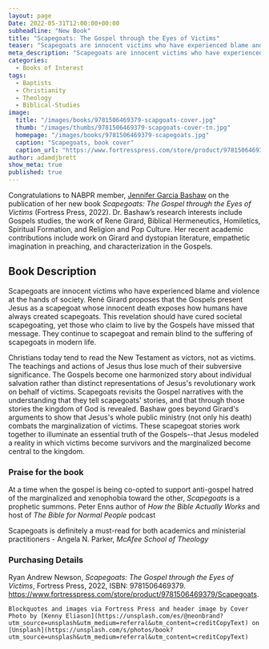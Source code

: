 ```yaml
---
layout: page
Date: 2022-05-31T12:00:00+00:00
subheadline: "New Book"
title: "Scapegoats: The Gospel through the Eyes of Victims"
teaser: "Scapegoats are innocent victims who have experienced blame and violence at the hands of society."
meta_description: "Scapegoats are innocent victims who have experienced blame and violence at the hands of society."
categories:
  - Books of Interest
tags:
  - Baptists
  - Christianity
  - Theology
  - Biblical-Studies
image:
  title: "/images/books/9781506469379-scapgoats-cover.jpg"
  thumb: "/images/thumbs/9781506469379-scapgoats-cover-tn.jpg"
  homepage: "/images/books/9781506469379-scapegoats.jpg"
  caption: "Scapegoats, book cover"
  caption_url: "https://www.fortresspress.com/store/product/9781506469379/Scapegoats"
author: adamdjbrett
show_meta: true
published: true
---
```

Congratulations to NABPR member, [Jennifer Garcia Bashaw](https://directory.campbell.edu/people/jennifer-bashaw/) on the publication of her new book _Scapegoats: The Gospel through the Eyes of Victims_ (Fortress Press, 2022). Dr. Bashaw’s research interests include Gospels studies, the work of Rene Girard, Biblical Hermeneutics, Homiletics, Spiritual Formation, and Religion and Pop Culture. Her recent academic contributions include work on Girard and dystopian literature, empathetic imagination in preaching, and characterization in the Gospels.

## Book Description
Scapegoats are innocent victims who have experienced blame and violence at the hands of society. René Girard proposes that the Gospels present Jesus as a scapegoat whose innocent death exposes how humans have always created scapegoats. This revelation should have cured societal scapegoating, yet those who claim to live by the Gospels have missed that message. They continue to scapegoat and remain blind to the suffering of scapegoats in modern life.

Christians today tend to read the New Testament as victors, not as victims. The teachings and actions of Jesus thus lose much of their subversive significance. The Gospels become one harmonized story about individual salvation rather than distinct representations of Jesus's revolutionary work on behalf of victims. Scapegoats revisits the Gospel narratives with the understanding that they tell scapegoats' stories, and that through those stories the kingdom of God is revealed. Bashaw goes beyond Girard's arguments to show that Jesus's whole public ministry (not only his death) combats the marginalization of victims. These scapegoat stories work together to illuminate an essential truth of the Gospels--that Jesus modeled a reality in which victims become survivors and the marginalized become central to the kingdom.


### Praise for the book
At a time when the gospel is being co-opted to support anti-gospel hatred of the marginalized and xenophobia toward the other, _Scapegoats_ is a prophetic summons. Peter Enns author of _How the Bible Actually Works_ and host of _The Bible for Normal People_ podcast

Scapegoats is definitely a must-read for both academics and ministerial practitioners - Angela N. Parker, _McAfee School of Theology_


### Purchasing Details
Ryan Andrew Newson, _Scapegoats: The Gospel through the Eyes of Victims_, Fortress Press, 2022, ISBN: 9781506469379.
<https://www.fortresspress.com/store/product/9781506469379/Scapegoats>.


`Blockquotes and images via Fortress Press and header image by Cover Photo by [Kenny Eliason](https://unsplash.com/es/@neonbrand?utm_source=unsplash&utm_medium=referral&utm_content=creditCopyText) on [Unsplash](https://unsplash.com/s/photos/book?utm_source=unsplash&utm_medium=referral&utm_content=creditCopyText)`
